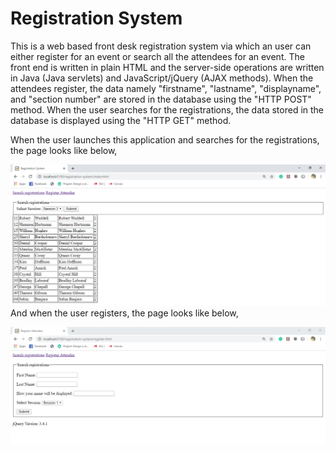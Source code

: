 # Registration System
  This is a web based front desk registration system via which an user can either register for an event or search all the attendees
  for an event. The front end is written in plain HTML and the server-side operations are written in Java (Java servlets) and JavaScript/jQuery (AJAX methods). When the attendees register, the data namely "firstname", "lastname", "displayname", and "section number" are stored in the database using the "HTTP POST" method. When the user searches for the registrations, the data stored in the database is displayed using the "HTTP GET" method.
  
  When the user launches this application and searches for the registrations, the page looks like below,
  
  ![picture](registration1.PNG)
  And when the user registers, the page looks like below,
  
  ![picture](registration2.PNG)
